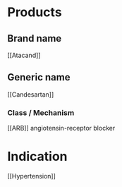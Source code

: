 # Products

## Brand name
[[Atacand]]

## Generic name
[[Candesartan]]

### Class / Mechanism
[[ARB]] angiotensin-receptor blocker

# Indication
[[Hypertension]]
